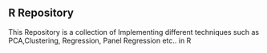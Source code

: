 ## R Repository

This Repository is a collection of Implementing different techniques such as PCA,Clustering, Regression, Panel Regression etc.. in R
